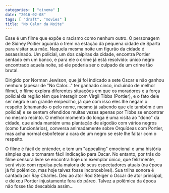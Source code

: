 ```yaml
---
categories: [ "cinema" ]
date: "2016-02-08"
tags: [ "draft", "movies" ]
title: "No Calor da Noite"
---
```

Esse é um filme que expõe o racismo como nenhum outro. O personagem de
Sidney Poitier aguarda o trem na estação da pequena cidade de Sparta
para visitar sua mãe. Naquela mesma noite um figurão da cidade é
assassinado. Um policial, um dos caipiras da cidade, encontra Portier
sentado em um banco, e para ele o crime já está resolvido: único negro
encontrado aquela noite, só ele poderia ser o culpado de um crime tão
brutal.

Dirigido por Norman Jewison, que já foi indicado a sete Oscar e não
ganhou nenhum (apesar de "No Calor..." ter ganhado cinco, incluindo de
melhor filme), o filme explora diferentes situações em que os moradores
e a força policial da região têm que interagir com Virgil Tibbs
(Portier), e o fato dele ser negro é um grande empecilho, já que com
isso eles lhe negam o respeito (chamando-o pelo nome, mesmo já sabendo
que ele também é um policial) e se sentem ofendidos muitas vezes apenas
por Tibbs se encontrar no mesmo recinto. O melhor momento do longa é
uma visita ao "dono" da cidade, que ainda mantém uma plantação de
algodão com vários negros (como funcionários), conversa animadamente
sobre Orquídeas com Portier, mas acha normal esbofetear a cara de um
negro se este lhe faltar com o respeito.

O filme é fácil de entender, e tem um "appealing" emocional e uma
história simples que o tornaram fácil indicação para Oscar. No
entanto, por trás do filme censura livre se encontra hoje um exemplar
único, que felizmente, será visto com repulsa pela maioria de seus
espectadores atuais (na época já foi polêmico, mas hoje talvez fosse
inconcebível). Sua trilha sonora é cantada por Ray Charles. Deu ao ator
Rod Steiger o Oscar de ator principal, e deixou Portier injustamente
fora do páreo. Talvez a polêmica da época não fosse tão descabida
assim...
